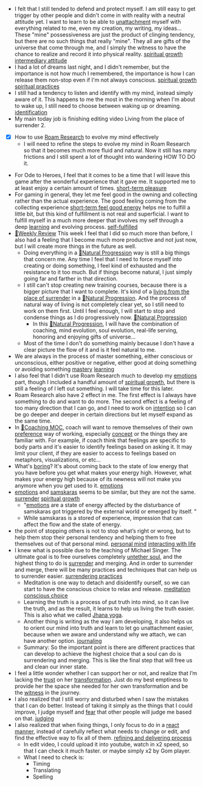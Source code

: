 - I felt that I still tended to defend and protect myself. I am still easy to get trigger by other people and didn't come in with reality with a neutral attitude yet. I want to learn to be able to [unattachment](<unattachment.md>) myself with everything related to me, even my creation, my writing, my ideas... These "mine" possessiveness are just the product of clinging tendency, but there are no such things that really "mine". They all are gifts of the universe that come through me, and I simply the witness to have the chance to realize and record it into physical reality.  [spiritual growth](<spiritual growth.md>) [intermediary attitude](<intermediary attitude.md>)
- I had a lot of dreams last night, and I didn't remember, but the importance is not how much I remembered, the importance is how I can release them non-stop even if I'm not always conscious. [spiritual growth](<spiritual growth.md>) [spiritual practices](<spiritual practices.md>)
- I still had a tendency to listen and identify with my mind, instead simply aware of it. This happens to me the most in the morning when I'm about to wake up, I still need to choose between waking up or dreaming. [identification](<identification.md>)
- My main today job is finishing editing video Living from the place of surrender 2. 
- [x] How to use [Roam Research](<Roam Research.md>) to evolve my mind effectively
    - I will need to refine the steps to evolve my mind in Roam Research so that it becomes much more fluid and natural. Now it still has many frictions and I still spent a lot of thought into wandering HOW TO DO it. 
- For Ode to Heroes, I feel that it comes to be a time that I will leave this game after the wonderful experience that it gave me. It supported me to at least enjoy a certain amount of times. [short-term pleasure](<short-term pleasure.md>)
- For gaming in general, they let me feel good in the owning and collecting rather than the actual experience. The good feeling coming from the collecting experience [short-term feel good energy](<short-term feel good energy.md>) helps me to fulfill a little bit, but this kind of fulfillment is not real and superficial. I want to fulfill myself in a much more deeper that involves my self through a deep [learning](<learning.md>) and evolving process. [self-fulfilled](<self-fulfilled.md>)
- [📝Weekly Review](<📝Weekly Review.md>) This week I feel that I did so much more than before, I also had a feeling that I become much more productive and not just now, but I will create more things in the future as well.
    - Doing everything in a [🌱Natural Progression](<🌱Natural Progression.md>) way is still a big things that concern me. Any time I feel that I need to force myself into creating or doing something, I feel kind of exhausted and the resistance to it too much. But if things become natural, I just simply going far and farther in that direction.
    - I still can't stop creating new training courses, because there is a bigger picture that I want to complete. It's kind of a [living from the place of surrender](<living from the place of surrender.md>) in a [🌱Natural Progression](<🌱Natural Progression.md>). And the process of natural way of living is not completely clear yet, so I still need to work on them first. Until I feel enough, I will start to stop and condense things as I do progressively now. [🌱Natural Progression](<🌱Natural Progression.md>)
        - In this [🌱Natural Progression](<🌱Natural Progression.md>), I will have the combination of coaching, mind evolution, soul evolution, real-life serving, honoring and enjoying gifts of universe...
    - Most of the time I don't do something mainly because I don't have a clear picture the flow of it and is it feel natural to me.
- We are always in the process of master something, either conscious or unconscious, either positive or negative, either good at doing something or avoiding something [mastery](<mastery.md>) [learning](<learning.md>) 
- I also feel that I didn't use Roam Research much to develop my [emotions](<emotions.md>) part, though I included a handful amount of [spiritual growth](<spiritual growth.md>), but there is still a feeling of I left out something. I will take time for this later.
- Roam Research also have 2 effect in me. The first effect is I always have something to do and want to do more. The second effect is a feeling of too many direction that I can go, and I need to work on [intention](<intention.md>) so I can be go deeper and deeper in certain directions but let myself expand as the same time.
- In [🧭Coaching MOC](<🧭Coaching MOC.md>), coach will want to remove themselves of their own [preference](<preference.md>) way of working, especially [concept](<concept.md>) or the things they are familiar with. For example, if coach think that feelings are specific to body parts and it's easier to identify feelings based on asking it. It may limit your client, if they are easier to access to feelings based on metaphors, visualizations, or etc...
- What's [boring](<boring.md>)? It's about coming back to the state of low energy that you have before you get what makes your energy high. However, what makes your energy high because of its newness will not make you anymore when you get used to it. [emotions](<emotions.md>)
- [emotions](<emotions.md>) and [samskaras](<samskaras.md>) seems to be similar, but they are not the same. [surrender](<surrender.md>) [spiritual growth](<spiritual growth.md>) 
    - "[emotions](<emotions.md>) are a state of energy affected by the disturbance of samskaras got triggered by the external world or emerged by itself. "
    - While samskaras is a stored of experience, impression that can affect the flow and the state of energy.  
- the point of stopping others is not to stop what’s right or wrong, but to help them stop their personal tendency and helping them to free themselves out of that personal mind. [personal mind](<personal mind.md>) [interacting with life](<interacting with life.md>)
- I knew what is possible due to the teaching of Michael Singer. The ultimate goal is to free ourselves completely [untether soul](<untether soul.md>), and the highest thing to do is [surrender](<surrender.md>) and merging. And in order to surrender and merge, there will be many practices and techniques that can help us to surrender easier. [surrendering practices](<surrendering practices.md>)
    - Meditation is one way to detach and disidentify ourself, so we can start to have the conscious choice to relax and release. [meditation](<meditation.md>) [conscious choice](<conscious choice.md>)
    - Learning the truth is a process of put truth into mind, so it can live the truth, and as the result, it learns to help us living the truth easier. This is also what we called [Jhana yoga](<Jhana yoga.md>).
    - Another thing is writing as the way I am developing, it also helps us to orient our mind into truth and learn to let go unattachment easier, because when we aware and understand why we attach, we can have another option. [journaling](<journaling.md>)
    - Summary: So the important point is there are different practices that can develop to achieve the highest choice that a soul can do is surrendering and merging. This is like the final step that will free us and clean our inner state.
- I feel a little wonder whether I can support her or not, and realize that I’m lacking the [trust](<trust.md>) on her [transformation](<transformation.md>). Just do my best emptiness to provide her the space she needed for her own transformation and be the [witness](<witness.md>) in the journey.
- I also realized that I still worry and disturbed when I saw the mistakes that I can do better. Instead of taking it simply as the things that I could improve, I judge myself and [fear](<fear.md>) that other people will judge me based on that. [judging](<judging.md>)
- I also realized that when fixing things, I only focus to do in a [react manner](<react manner.md>), instead of carefully reflect what needs to change or edit, and find the effective way to fix all of them. [refining and delivering process](<refining and delivering process.md>)
    - In edit video, I could upload it into youtube, watch in x2 speed, so that I can check it much faster. or maybe simply x2 by Gom player.
    - What I need to check is:
        - Timing
        - Translating
        - Spelling
